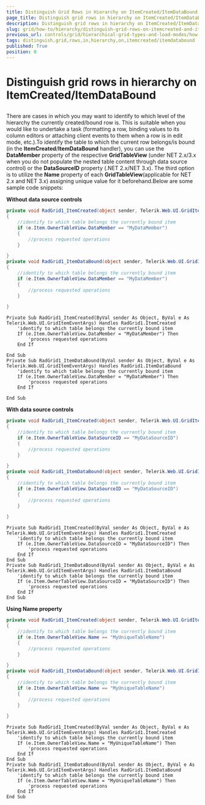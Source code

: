 ```yaml
---
title: Distinguish Grid Rows in Hierarchy on ItemCreated/ItemDataBound
page_title: Distinguish grid rows in hierarchy on ItemCreated/ItemDataBound | RadGrid for ASP.NET AJAX Documentation
description: Distinguish grid rows in hierarchy on ItemCreated/ItemDataBound
slug: grid/how-to/hierarchy/distinguish-grid-rows-on-itemcreated-and-itemdatabound
previous_url: controls/grid/hierarchical-grid-types-and-load-modes/how-to/distinguish-grid-rows-on-itemcreated-and-itemdatabound
tags: distinguish,grid,rows,in,hierarchy,on,itemcreated/itemdatabound
published: True
position: 0
---
```


# Distinguish grid rows in hierarchy on ItemCreated/ItemDataBound



##

There are cases in which you may want to identify to which level of the hierarchy the currently created/bound row is. This is suitable when you would like to undertake a task (formatting a row, binding values to its column editors or attaching client events to them when a row is in edit mode, etc.).To identify the table to which the current row belongs/is bound (in the **ItemCreated**/**ItemDataBound** handler), you can use the **DataMember** property of the respective **GridTableView** (under NET 2.x/3.x when you do not populate the nested table content through data source control) or the **DataSourceID** property (.NET 2.x/NET 3.x). The third option is to utilize the **Name** property of each **GridTableView**(applicable for NET 2.x and NET 3.x) assigning unique value for it beforehand.Below are some sample code snippets:

**Without data source controls**



````C#
private void RadGrid1_ItemCreated(object sender, Telerik.Web.UI.GridItemEventArgs e)
{
    //identify to which table belongs the currently bound item
    if (e.Item.OwnerTableView.DataMember == "MyDataMember")
    {
        //process requested operations
    }

}
private void RadGrid1_ItemDataBound(object sender, Telerik.Web.UI.GridItemEventArgs e)
{
    //identify to which table belongs the currently bound item
    if (e.Item.OwnerTableView.DataMember == "MyDataMember")
    {
        //process requested operations
    }

}
````
````VB
Private Sub RadGrid1_ItemCreated(ByVal sender As Object, ByVal e As Telerik.Web.UI.GridItemEventArgs) Handles RadGrid1.ItemCreated
    'identify to which table belongs the currently bound item
    If (e.Item.OwnerTableView.DataMember = "MyDataMember") Then
        'process requested operations
    End If

End Sub
Private Sub RadGrid1_ItemDataBound(ByVal sender As Object, ByVal e As Telerik.Web.UI.GridItemEventArgs) Handles RadGrid1.ItemDataBound
    'identify to which table belongs the currently bound item
    If (e.Item.OwnerTableView.DataMember = "MyDataMember") Then
        'process requested operations
    End If

End Sub
````


**With data source controls**



````C#
private void RadGrid1_ItemCreated(object sender, Telerik.Web.UI.GridItemEventArgs e)
{
    //identify to which table belongs the currently bound item
    if (e.Item.OwnerTableView.DataSourceID == "MyDataSourceID")
    {
        //process requested operations
    }

}
private void RadGrid1_ItemDataBound(object sender, Telerik.Web.UI.GridItemEventArgs e)
{
    //identify to which table belongs the currently bound item
    if (e.Item.OwnerTableView.DataSourceID == "MyDataSourceID")
    {
        //process requested operations
    }

}
````
````VB
Private Sub RadGrid1_ItemCreated(ByVal sender As Object, ByVal e As Telerik.Web.UI.GridItemEventArgs) Handles RadGrid1.ItemCreated
    'identify to which table belongs the currently bound item
    If (e.Item.OwnerTableView.DataSourceID = "MyDataSourceID") Then
        'process requested operations
    End If
End Sub
Private Sub RadGrid1_ItemDataBound(ByVal sender As Object, ByVal e As Telerik.Web.UI.GridItemEventArgs) Handles RadGrid1.ItemDataBound
    'identify to which table belongs the currently bound item
    If (e.Item.OwnerTableView.DataSourceID = "MyDataSourceID") Then
        'process requested operations
    End If
End Sub
````


**Using Name property**



````C#
private void RadGrid1_ItemCreated(object sender, Telerik.Web.UI.GridItemEventArgs e)
{
    //identify to which table belongs the currently bound item
    if (e.Item.OwnerTableView.Name == "MyUniqueTableName")
    {
        //process requested operations
    }

}
private void RadGrid1_ItemDataBound(object sender, Telerik.Web.UI.GridItemEventArgs e)
{
    //identify to which table belongs the currently bound item
    if (e.Item.OwnerTableView.Name == "MyUniqueTableName")
    {
        //process requested operations
    }

}
````
````VB
Private Sub RadGrid1_ItemCreated(ByVal sender As Object, ByVal e As Telerik.Web.UI.GridItemEventArgs) Handles RadGrid1.ItemCreated
    'identify to which table belongs the currently bound item
    If (e.Item.OwnerTableView.Name = "MyUniqueTableName") Then
        'process requested operations
    End If
End Sub
Private Sub RadGrid1_ItemDataBound(ByVal sender As Object, ByVal e As Telerik.Web.UI.GridItemEventArgs) Handles RadGrid1.ItemDataBound
    'identify to which table belongs the currently bound item
    If (e.Item.OwnerTableView.Name = "MyUniqueTableName") Then
        'process requested operations
    End If
End Sub
````

